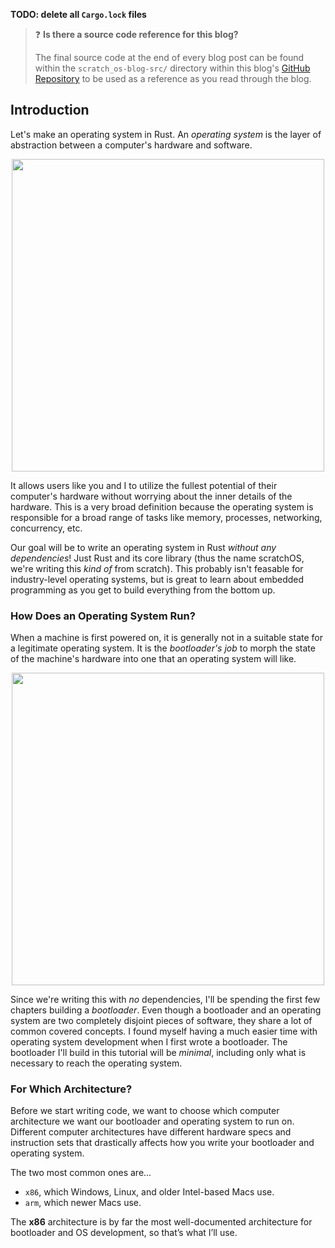 **TODO: delete all `Cargo.lock` files**

> ❓ **Is there a source code reference for this blog?**
>
> The final source code at the end of every blog post can be found within the `scratch_os-blog-src/` directory within this blog's [GitHub Repository](https://github.com/sumandas27/scratchOS-Blog) to be used as a reference as you read through the blog.

## Introduction

Let's make an operating system in Rust. An *operating system* is the layer of abstraction between a computer's hardware and software.

<p align="center">
  <img style="width:500px;" src="img/operating_system.png">
</p>

It allows users like you and I to utilize the fullest potential of their computer's hardware without worrying about the inner details of the hardware. This is a very broad definition because the operating system is responsible for a broad range of tasks like memory, processes, networking, concurrency, etc.

Our goal will be to write an operating system in Rust *without any dependencies*! Just Rust and its core library (thus the name scratchOS, we're writing this *kind of* from scratch). This probably isn't feasable for industry-level operating systems, but is great to learn about embedded programming as you get to build everything from the bottom up.

### How Does an Operating System Run?

When a machine is first powered on, it is generally not in a suitable state for a legitimate operating system. It is the *bootloader's job* to morph the state of the machine's hardware into one that an operating system will like.

<p align="center">
  <img style="width:500px;" src="img/bootloader-responsibility.png">
</p>

Since we're writing this with *no* dependencies, I'll be spending the first few chapters building a *bootloader*. Even though a bootloader and an operating system are two completely disjoint pieces of software, they share a lot of common covered concepts. I found myself having a much easier time with operating system development when I first wrote a bootloader. The bootloader I'll build in this tutorial will be *minimal*, including only what is necessary to reach the operating system.

### For Which Architecture?

Before we start writing code, we want to choose which computer architecture we want our bootloader and operating system to run on. Different computer architectures have different hardware specs and instruction sets that drastically affects how you write your bootloader and operating system.

The two most common ones are...

* `x86`, which Windows, Linux, and older Intel-based Macs use.
* `arm`, which newer Macs use.

The **x86** architecture is by far the most well-documented architecture for bootloader and OS development, so that’s what I’ll use.